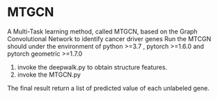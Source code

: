 # MTGCN
A Multi-Task learning method, called MTGCN, based on the Graph Convolutional Network to identify cancer driver genes
Run the MTCGN should under the environment of python >=3.7 , pytorch >=1.6.0 and pytorch geometric >=1.7.0
1. invoke the deepwalk.py to obtain structure features. 
2. invoke the MTGCN.py

The final result return a list of predicted value of each unlabeled gene.
